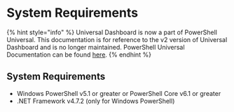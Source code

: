 # System Requirements

{% hint style="info" %}
Universal Dashboard is now a part of PowerShell Universal. This documentation is for reference to the v2 version of Universal Dashboard and is no longer maintained. PowerShell Universal Documentation can be found [here](https://docs.ironmansoftware.com).
{% endhint %}

## System Requirements

* Windows PowerShell v5.1 or greater or PowerShell Core v6.1 or greater
* .NET Framework v4.7.2 \(only for Windows PowerShell\)

